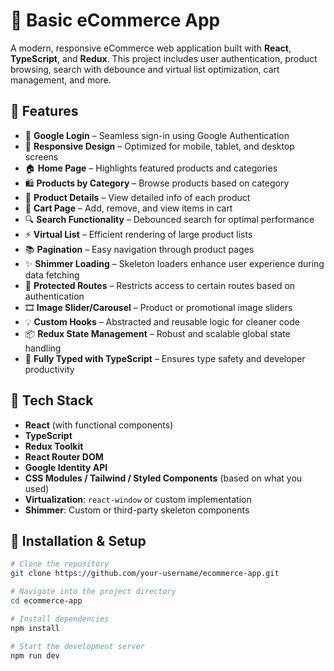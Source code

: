# 🛒 Basic eCommerce App

A modern, responsive eCommerce web application built with **React**, **TypeScript**, and **Redux**. This project includes user authentication, product browsing, search with debounce and virtual list optimization, cart management, and more.

## 🚀 Features

- 🔐 **Google Login** – Seamless sign-in using Google Authentication
- 📱 **Responsive Design** – Optimized for mobile, tablet, and desktop screens
- 🏠 **Home Page** – Highlights featured products and categories
- 🛍️ **Products by Category** – Browse products based on category
- 📄 **Product Details** – View detailed info of each product
- 🛒 **Cart Page** – Add, remove, and view items in cart
- 🔍 **Search Functionality** – Debounced search for optimal performance
- ⚡ **Virtual List** – Efficient rendering of large product lists
- 📚 **Pagination** – Easy navigation through product pages
- ✨ **Shimmer Loading** – Skeleton loaders enhance user experience during data fetching
- 🔐 **Protected Routes** – Restricts access to certain routes based on authentication
- 🎞️ **Image Slider/Carousel** – Product or promotional image sliders
- 💡 **Custom Hooks** – Abstracted and reusable logic for cleaner code
- 📦 **Redux State Management** – Robust and scalable global state handling
- 💯 **Fully Typed with TypeScript** – Ensures type safety and developer productivity

## 📂 Tech Stack

- **React** (with functional components)
- **TypeScript**
- **Redux Toolkit**
- **React Router DOM**
- **Google Identity API**
- **CSS Modules / Tailwind / Styled Components** (based on what you used)
- **Virtualization**: `react-window` or custom implementation
- **Shimmer**: Custom or third-party skeleton components

## 🧰 Installation & Setup

```bash
# Clone the repository
git clone https://github.com/your-username/ecommerce-app.git

# Navigate into the project directory
cd ecommerce-app

# Install dependencies
npm install

# Start the development server
npm run dev
```
